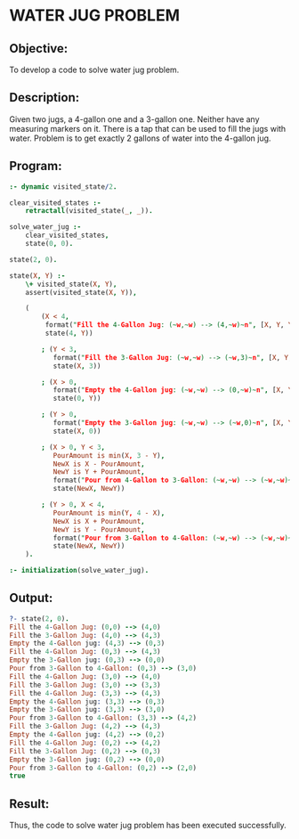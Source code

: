 # WATER JUG PROBLEM
## Objective:
To develop a code to solve water jug problem.
## Description:
Given two jugs, a 4-gallon one and a 3-gallon one. Neither have any measuring markers on it. There is a tap that can be used to fill the jugs with water. Problem is to get exactly 2 gallons of water into the 4-gallon jug.
## Program:
```prolog
:- dynamic visited_state/2.

clear_visited_states :- 
    retractall(visited_state(_, _)).

solve_water_jug :-
    clear_visited_states,
    state(0, 0).

state(2, 0).

state(X, Y) :-
    \+ visited_state(X, Y),
    assert(visited_state(X, Y)),

    (
        (X < 4, 
         format("Fill the 4-Gallon Jug: (~w,~w) --> (4,~w)~n", [X, Y, Y]), 
         state(4, Y))

        ; (Y < 3, 
           format("Fill the 3-Gallon Jug: (~w,~w) --> (~w,3)~n", [X, Y, X]), 
           state(X, 3))

        ; (X > 0, 
           format("Empty the 4-Gallon jug: (~w,~w) --> (0,~w)~n", [X, Y, Y]), 
           state(0, Y))

        ; (Y > 0, 
           format("Empty the 3-Gallon jug: (~w,~w) --> (~w,0)~n", [X, Y, X]), 
           state(X, 0))

        ; (X > 0, Y < 3,
           PourAmount is min(X, 3 - Y),
           NewX is X - PourAmount,
           NewY is Y + PourAmount,
           format("Pour from 4-Gallon to 3-Gallon: (~w,~w) --> (~w,~w)~n", [X, Y, NewX, NewY]),
           state(NewX, NewY))

        ; (Y > 0, X < 4,
           PourAmount is min(Y, 4 - X),
           NewX is X + PourAmount,
           NewY is Y - PourAmount,
           format("Pour from 3-Gallon to 4-Gallon: (~w,~w) --> (~w,~w)~n", [X, Y, NewX, NewY]),
           state(NewX, NewY))
    ).

:- initialization(solve_water_jug).
```
## Output:
```prolog
?- state(2, 0).
Fill the 4-Gallon Jug: (0,0) --> (4,0)
Fill the 3-Gallon Jug: (4,0) --> (4,3)
Empty the 4-Gallon jug: (4,3) --> (0,3)
Fill the 4-Gallon Jug: (0,3) --> (4,3)
Empty the 3-Gallon jug: (0,3) --> (0,0)
Pour from 3-Gallon to 4-Gallon: (0,3) --> (3,0)
Fill the 4-Gallon Jug: (3,0) --> (4,0)
Fill the 3-Gallon Jug: (3,0) --> (3,3)
Fill the 4-Gallon Jug: (3,3) --> (4,3)
Empty the 4-Gallon jug: (3,3) --> (0,3)
Empty the 3-Gallon jug: (3,3) --> (3,0)
Pour from 3-Gallon to 4-Gallon: (3,3) --> (4,2)
Fill the 3-Gallon Jug: (4,2) --> (4,3)
Empty the 4-Gallon jug: (4,2) --> (0,2)
Fill the 4-Gallon Jug: (0,2) --> (4,2)
Fill the 3-Gallon Jug: (0,2) --> (0,3)
Empty the 3-Gallon jug: (0,2) --> (0,0)
Pour from 3-Gallon to 4-Gallon: (0,2) --> (2,0)
true
```
## Result:
Thus, the code to solve water jug problem has been executed successfully.

